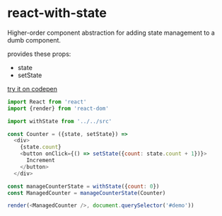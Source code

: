 # react-with-state

Higher-order component abstraction for adding state management to a dumb component.

provides these props:
- state
- setState

[try it on codepen](http://codepen.io/amonks/pen/LxrXmG?editors=0010)

```javascript
import React from 'react'
import {render} from 'react-dom'

import withState from '../../src'

const Counter = ({state, setState}) =>
  <div>
    {state.count}
    <button onClick={() => setState({count: state.count + 1})}>
      Increment
    </button>
  </div>

const manageCounterState = withState({count: 0})
const ManagedCounter = manageCounterState(Counter)

render(<ManagedCounter />, document.querySelector('#demo'))
```


